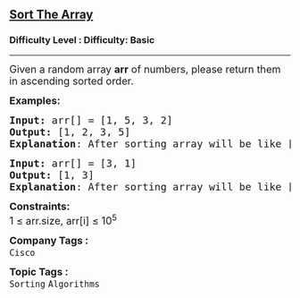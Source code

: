 <h2><a href="https://www.geeksforgeeks.org/problems/sort-the-array0055/1">Sort The Array</a></h2><h3>Difficulty Level : Difficulty: Basic</h3><hr><div class="problems_problem_content__Xm_eO"><p><span style="font-size: 18px;">Given a random array&nbsp;<strong>arr</strong>&nbsp;of numbers, please return them in ascending sorted order.</span></p>
<p><strong><span style="font-size: 18px;">Examples:</span></strong></p>
<pre><span style="font-size: 18px;"><strong>Input: </strong>arr[] = [1, 5, 3, 2]
<strong>Output:</strong> [1, 2, 3, 5]
<strong>Explanation</strong>: After sorting array will be like [1, 2, 3, 5].</span></pre>
<pre><span style="font-size: 18px;"><strong>Input: </strong>arr[] = [3, 1]
<strong>Output:</strong> [1, 3]
<strong>Explanation</strong>: After sorting array will be like [1, 3].</span></pre>
<p><span style="font-size: 18px;"><strong>Constraints:</strong><br>1 ≤ arr.size, arr[i] ≤ 10<sup>5</sup></span></p></div><p><span style=font-size:18px><strong>Company Tags : </strong><br><code>Cisco</code>&nbsp;<br><p><span style=font-size:18px><strong>Topic Tags : </strong><br><code>Sorting</code>&nbsp;<code>Algorithms</code>&nbsp;